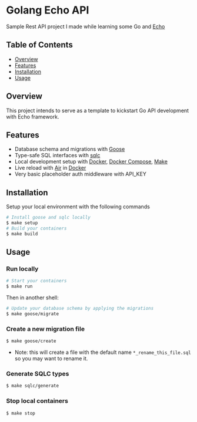 # Golang Echo API

Sample Rest API project I made while learning some Go and [Echo](https://echo.labstack.com/)

## Table of Contents

- [Overview](#overview)
- [Features](#features)
- [Installation](#installation)
- [Usage](#usage)

## Overview

This project intends to serve as a template to kickstart Go API development with Echo framework.

## Features

- Database schema and migrations with [Goose](https://pressly.github.io/goose/)
- Type-safe SQL interfaces with [sqlc](https://sqlc.dev/)
- Local development setup with [Docker](https://www.docker.com/), [Docker Compose](https://docs.docker.com/compose/), [Make](https://www.gnu.org/software/make/manual/make.html)
- Live reload with [Air](https://github.com/cosmtrek/air) in [Docker](https://www.docker.com/)
- Very basic placeholder auth middleware with API_KEY

## Installation

Setup your local environment with the following commands
```sh
# Install goose and sqlc locally
$ make setup
# Build your containers
$ make build
```

## Usage

### Run locally
```sh
# Start your containers
$ make run
```

Then in another shell:
```sh
# Update your database schema by applying the migrations
$ make goose/migrate
```

### Create a new migration file
```sh
$ make goose/create
```
* Note: this will create a file with the default name `*_rename_this_file.sql` so you may want to rename it.

### Generate SQLC types
```sh
$ make sqlc/generate
```

### Stop local containers
```sh
$ make stop
```
